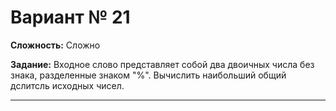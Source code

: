 # Вариант № 21
**Сложность:** Сложно

**Задание:**  Входное слово представляет собой два двоичных числа без знака, разделенные знаком "%". Вычислить наибольший общий дслитсль исходных чисел.

---